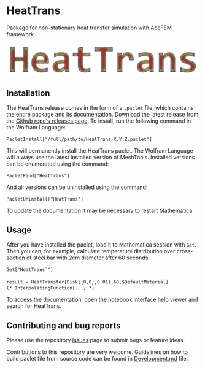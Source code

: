 # HeatTrans
Package for non-stationary heat transfer simulation with AceFEM framework

![logo](FrontEnd/Logo.png)


## Installation

The HeatTrans release comes in the form of a `.paclet` file, which contains the entire package and its documentation. 
Download the latest release from the [Github repo's releases page](https://github.com/c3m-labs/HeatTrans/releases). 
To install, run the following command in the Wolfram Language:

    PacletInstall["/full/path/to/HeatTrans-X.Y.Z.paclet"]

This will permanently install the HeatTrans paclet. The Wolfram Language will always use the latest installed version of MeshTools. 
Installed versions can be enumerated using the command:

    PacletFind["HeatTrans"]

And all versions can be uninstalled using the command:

    PacletUninstall["HeatTrans"]

To update the documentation it may be necessary to restart Mathematica.


## Usage

After you have installed the paclet, load it to Mathematica session with `Get`. Then you can, for example, calculate temperature distribution over cross-section of steel bar with 2cm diameter after 60 seconds.

    Get["HeatTrans`"]
    
    result = HeatTransfer[Disk[{0,0},0.01],60,$DefaultMaterial]
    (* InterpolatingFunction[...] *)
    
To access the documentation, open the notebook interface help viewer and search for HeatTrans.


## Contributing and bug reports

Please use the repository [issues](https://github.com/c3m-labs/HeatTrans/issues) page to submit bugs or feature ideas. 

Contributions to this repository are very welcome. Guidelines on how to build paclet file from source code can be found in [Development.md]( Development.md ) file.
